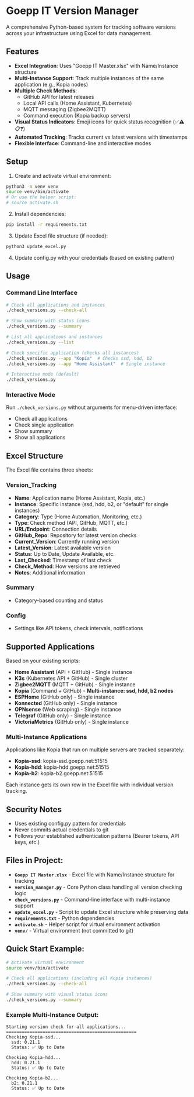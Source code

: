 # Goepp IT Version Manager

A comprehensive Python-based system for tracking software versions across your infrastructure using Excel for data management.

## Features

- **Excel Integration**: Uses "Goepp IT Master.xlsx" with Name/Instance structure
- **Multi-Instance Support**: Track multiple instances of the same application (e.g., Kopia nodes)
- **Multiple Check Methods**: 
  - GitHub API for latest releases
  - Local API calls (Home Assistant, Kubernetes)
  - MQTT messaging (Zigbee2MQTT)
  - Command execution (Kopia backup servers)
- **Visual Status Indicators**: Emoji icons for quick status recognition (✅⚠️📋❓)
- **Automated Tracking**: Tracks current vs latest versions with timestamps
- **Flexible Interface**: Command-line and interactive modes

## Setup

1. Create and activate virtual environment:
```bash
python3 -m venv venv
source venv/bin/activate
# Or use the helper script:
# source activate.sh
```

2. Install dependencies:
```bash
pip install -r requirements.txt
```

3. Update Excel file structure (if needed):
```bash
python3 update_excel.py
```

4. Update config.py with your credentials (based on existing pattern)

## Usage

### Command Line Interface

```bash
# Check all applications and instances
./check_versions.py --check-all

# Show summary with status icons
./check_versions.py --summary

# List all applications and instances
./check_versions.py --list

# Check specific application (checks all instances)
./check_versions.py --app "Kopia"  # Checks ssd, hdd, b2
./check_versions.py --app "Home Assistant"  # Single instance

# Interactive mode (default)
./check_versions.py
```

### Interactive Mode

Run `./check_versions.py` without arguments for menu-driven interface:
- Check all applications
- Check single application
- Show summary
- Show all applications

## Excel Structure

The Excel file contains three sheets:

### Version_Tracking
- **Name**: Application name (Home Assistant, Kopia, etc.)
- **Instance**: Specific instance (ssd, hdd, b2, or "default" for single instances)
- **Category**: Type (Home Automation, Monitoring, etc.)
- **Type**: Check method (API, GitHub, MQTT, etc.)  
- **URL/Endpoint**: Connection details
- **GitHub_Repo**: Repository for latest version checks
- **Current_Version**: Currently running version
- **Latest_Version**: Latest available version
- **Status**: Up to Date, Update Available, etc.
- **Last_Checked**: Timestamp of last check
- **Check_Method**: How versions are retrieved
- **Notes**: Additional information

### Summary
- Category-based counting and status

### Config
- Settings like API tokens, check intervals, notifications

## Supported Applications

Based on your existing scripts:
- **Home Assistant** (API + GitHub) - Single instance
- **K3s** (Kubernetes API + GitHub) - Single cluster
- **Zigbee2MQTT** (MQTT + GitHub) - Single instance  
- **Kopia** (Command + GitHub) - **Multi-instance: ssd, hdd, b2 nodes**
- **ESPHome** (GitHub only) - Single instance
- **Konnected** (GitHub only) - Single instance
- **OPNsense** (Web scraping) - Single instance
- **Telegraf** (GitHub only) - Single instance
- **VictoriaMetrics** (GitHub only) - Single instance

### Multi-Instance Applications
Applications like Kopia that run on multiple servers are tracked separately:
- **Kopia-ssd**: kopia-ssd.goepp.net:51515
- **Kopia-hdd**: kopia-hdd.goepp.net:51515  
- **Kopia-b2**: kopia-b2.goepp.net:51515

Each instance gets its own row in the Excel file with individual version tracking.

## Security Notes

- Uses existing config.py pattern for credentials
- Never commits actual credentials to git
- Follows your established authentication patterns (Bearer tokens, API keys, etc.)


## Files in Project:
- **`Goepp IT Master.xlsx`** - Excel file with Name/Instance structure for tracking
- **`version_manager.py`** - Core Python class handling all version checking logic
- **`check_versions.py`** - Command-line interface with multi-instance support
- **`update_excel.py`** - Script to update Excel structure while preserving data
- **`requirements.txt`** - Python dependencies  
- **`activate.sh`** - Helper script for virtual environment activation
- **`venv/`** - Virtual environment (not committed to git)

## Quick Start Example:
```bash
# Activate virtual environment
source venv/bin/activate

# Check all applications (including all Kopia instances)
./check_versions.py --check-all

# Show summary with visual status icons
./check_versions.py --summary
```

### Example Multi-Instance Output:
```
Starting version check for all applications...
==================================================
Checking Kopia-ssd...
  ssd: 0.21.1
  Status: ✅ Up to Date

Checking Kopia-hdd...
  hdd: 0.21.1  
  Status: ✅ Up to Date

Checking Kopia-b2...
  b2: 0.21.1
  Status: ✅ Up to Date
```